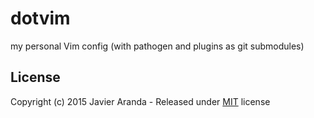 # dotvim

my personal Vim config (with pathogen and plugins as git submodules)


## License

Copyright (c) 2015 Javier Aranda - Released under [MIT](LICENSE) license
